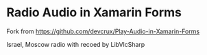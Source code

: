 #  Radio Audio in Xamarin Forms 

Fork from https://github.com/devcrux/Play-Audio-in-Xamarin-Forms

Israel, Moscow radio with recoed by LibVlcSharp
 
